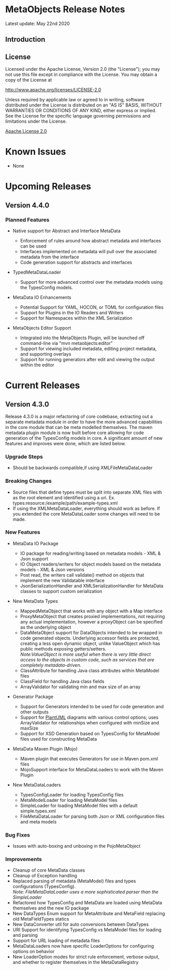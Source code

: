 # MetaObjects Release Notes
Latest update: May 22nd 2020

## Introduction

## License
Licensed under the Apache License, Version 2.0 (the "License");
you may not use this file except in compliance with the License.
You may obtain a copy of the License at

<http://www.apache.org/licenses/LICENSE-2.0>

Unless required by applicable law or agreed to in writing, software
distributed under the License is distributed on an "AS IS" BASIS,
WITHOUT WARRANTIES OR CONDITIONS OF ANY KIND, either express or implied.
See the License for the specific language governing permissions and
limitations under the License.

[Apache License 2.0](LICENSE)

# Known Issues
* None

# Upcoming Releases

## Version 4.4.0 

### Planned Features
* Native support for Abstract and Interface MetaData
  - Enforcement of rules around how abstract metadata and interfaces can be used
  - Interfaces implemented on metadata will pull over the associated metadata from the interface
  - Code generation support for abstracts and interfaces
  
* TypedMetaDataLoader
  - Support for more advanced control over the metadata models using the TypesConfig models.
  
* MetaData IO Enhancements
  - Potential Support for YAML, HOCON, or TOML for configuration files
  - Support for Plugins in the IO Readers and Writers
  - Support for Namespaces within the XML Serialization
  
* MetaObjects Editor Support
  - Integrated into the MetaObjects Plugin, will be launched off command-line via "mvn metaobjects:editor"
  - Support for viewing included metadata, editing project metadata, and supporting overlays
  - Support for running generators after edit and viewing the output within the editor

# Current Releases

## Version 4.3.0 
Release 4.3.0 is a major refactoring of core codebase, extracting out a separate metadata module in order to have the
more advanced capabilities in the core module that can be meta modelled themselves.  The maven metadata plugin module
is now built before core allowing for code generation of the TypesConfig models in core.  A significant amount of new
features and improves were done, which are listed below.

### Upgrade Steps
*  Should be backwards compatible,if using XMLFileMetaDataLoader

### Breaking Changes
*  Source files that define types must be split into separate XML files with <typeConfig> as the root element and 
   identified using a uri. Ex. types:resource:/example/path/example-types.xml
*  If using the XMLMetaDataLoader, everything should work as before.  If you extended the core MetaDataLoader some
   changes will need to be made.

### New Features
* MetaData IO Package
  - IO package for reading/writing based on metadata models - XML & Json support
  - IO Object readers/writers for object models based on the metadata models - XML & Json versions
  - Post read, the writers call validate() method on objects that implement the new Validatable interface
  - JsonSerializationHandler and XMLSerializationHandler for MetaData classes to support custom serialization
  
* New MetaData Types
  - MappedMetaObject that works with any object with a Map interface
  - ProxyMetaObject that creates proxied implementations, not requiring any actual implementation, however a 
    proxyObject can be specified as the underlying object
  - DataMetaObject support for DataObjects intended to be wrapped in code generated objects.  Underlying accessor
    fields are protected, creating a less open dynamic object, unlike ValueObject which has public methods
    exposing getters/setters.  
    <i>Note:ValueObject is more useful when there is very little direct access to the objects
    in custom code, such as services that are completely metadata-driven.</i>
  - ClassAttribute for handling Java class attributes within MetaModel files
  - ClassField for handling Java class fields
  - ArrayValidator for validating min and max size of an array

* Generator Package
  - Support for Generators intended to be used for code generation and other outputs
  - Support for [PlantUML](https://plantuml.com/) diagrams with various control options; uses ArrayValidator 
    for relationships when configured with minSize and maxSize
  - Support for XSD Generation based on TypesConfig for MetaModel files used for constructing MetaData
  
* MetaData Maven Plugin (Mojo)
  - Maven plugin that executes Generators for use in Maven pom.xml files
  - MojoSupport interface for MetaDataLoaders to work with the Maven Plugin
  
* New MetaDataLoaders
  - TypesConfigLoader for loading TypesConfig files
  - MetaModelLoader for loading MetaModel files
  - SimpleLoader for loading MetaModel files with a default simple.types.xml
  - FileMetaDataLoader for parsing both Json or XML configuration files and meta models

### Bug Fixes
*  Issues with auto-boxing and unboxing in the PojoMetaObject

### Improvements
*  Cleanup of core MetaData classes
*  Cleanup of Exception handling
*  Replaced parsing of metadata (MetaModel) files and types configurations (TypesConfig).  
   <i>Note: FileMetaDataLoader uses a more sophisticated parser than the SimpleLoader</i>
*  Refactored how TypesConfig and MetaData are loaded using MetaData themselves and the new IO package
*  New DataTypes Enum support for MetaAttribute and MetaField replacing old MetaFieldTypes statics
*  New DataConverter util for auto conversions between DataTypes
*  URI Support for identifying TypesConfig vs MetaModel files for loading and parsing
*  Support for URL loading of metadata files
*  MetaDataLoaders now have specific LoaderOptions for configuring options on behavior
*  New LoaderOption modes for strict rule enforcement, verbose output, and whether to register themselves in 
   the MetaDataRegistry
